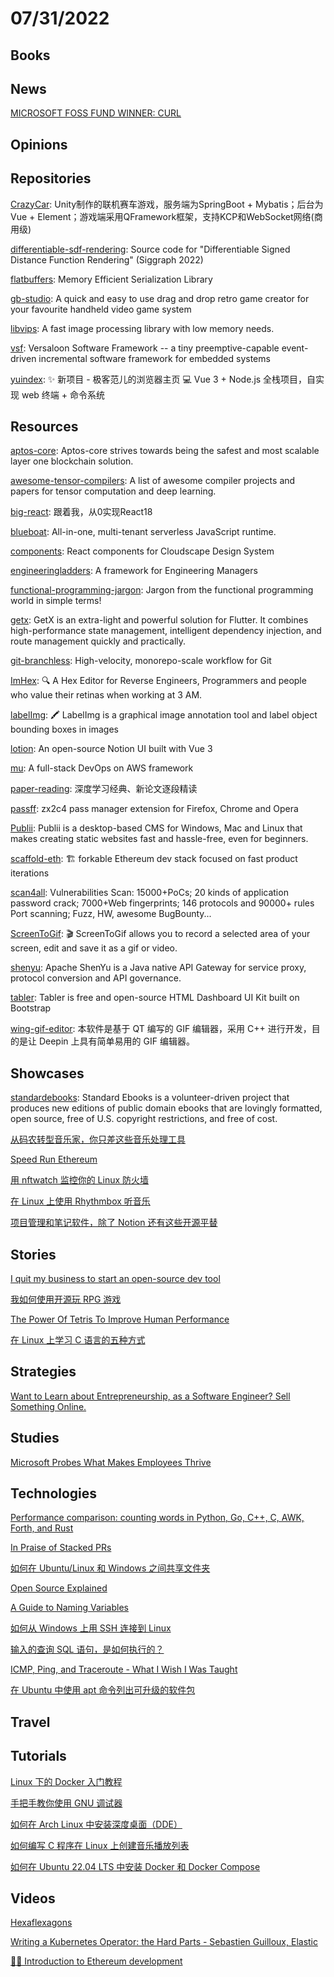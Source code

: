 # 07/31/2022

## Books

## News
[MICROSOFT FOSS FUND WINNER: CURL](https://daniel.haxx.se/blog/2022/07/22/microsoft-foss-fund-winner-curl/)

## Opinions

## Repositories
[CrazyCar](https://github.com/TastSong/CrazyCar): Unity制作的联机赛车游戏，服务端为SpringBoot + Mybatis；后台为Vue + Element；游戏端采用QFramework框架，支持KCP和WebSocket网络(商用级)

[differentiable-sdf-rendering](https://github.com/rgl-epfl/differentiable-sdf-rendering): Source code for "Differentiable Signed Distance Function Rendering" (Siggraph 2022)

[flatbuffers](https://github.com/google/flatbuffers): Memory Efficient Serialization Library

[gb-studio](https://github.com/chrismaltby/gb-studio): A quick and easy to use drag and drop retro game creator for your favourite handheld video game system

[libvips](https://github.com/libvips/libvips): A fast image processing library with low memory needs.

[vsf](https://github.com/vsfteam/vsf): Versaloon Software Framework -- a tiny preemptive-capable event-driven incremental software framework for embedded systems

[yuindex](https://github.com/liyupi/yuindex): ✨ 新项目 - 极客范儿的浏览器主页 💻 Vue 3 + Node.js 全栈项目，自实现 web 终端 + 命令系统

## Resources
[aptos-core](https://github.com/aptos-labs/aptos-core): Aptos-core strives towards being the safest and most scalable layer one blockchain solution. 

[awesome-tensor-compilers](https://github.com/merrymercy/awesome-tensor-compilers): A list of awesome compiler projects and papers for tensor computation and deep learning.

[big-react](https://github.com/BetaSu/big-react): 跟着我，从0实现React18

[blueboat](https://github.com/losfair/blueboat): All-in-one, multi-tenant serverless JavaScript runtime.

[components](https://github.com/cloudscape-design/components): React components for Cloudscape Design System

[engineeringladders](https://github.com/jorgef/engineeringladders): A framework for Engineering Managers

[functional-programming-jargon](https://github.com/hemanth/functional-programming-jargon): Jargon from the functional programming world in simple terms!

[getx](https://github.com/jonataslaw/getx): GetX is an extra-light and powerful solution for Flutter. It combines high-performance state management, intelligent dependency injection, and route management quickly and practically.

[git-branchless](https://github.com/arxanas/git-branchless): High-velocity, monorepo-scale workflow for Git

[ImHex](https://github.com/WerWolv/ImHex): 🔍 A Hex Editor for Reverse Engineers, Programmers and people who value their retinas when working at 3 AM.

[labelImg](https://github.com/heartexlabs/labelImg): 🖍️ LabelImg is a graphical image annotation tool and label object bounding boxes in images

[lotion](https://github.com/Dashibase/lotion): An open-source Notion UI built with Vue 3

[mu](https://github.com/stelligent/mu): A full-stack DevOps on AWS framework

[paper-reading](https://github.com/mli/paper-reading): 深度学习经典、新论文逐段精读

[passff](https://github.com/passff/passff): zx2c4 pass manager extension for Firefox, Chrome and Opera

[Publii](https://github.com/GetPublii/Publii): Publii is a desktop-based CMS for Windows, Mac and Linux that makes creating static websites fast and hassle-free, even for beginners.

[scaffold-eth](https://github.com/scaffold-eth/scaffold-eth): 🏗 forkable Ethereum dev stack focused on fast product iterations

[scan4all](https://github.com/hktalent/scan4all): Vulnerabilities Scan: 15000+PoCs; 20 kinds of application password crack; 7000+Web fingerprints; 146 protocols and 90000+ rules Port scanning; Fuzz, HW, awesome BugBounty...

[ScreenToGif](https://github.com/NickeManarin/ScreenToGif): 🎬 ScreenToGif allows you to record a selected area of your screen, edit and save it as a gif or video.

[shenyu](https://github.com/apache/shenyu): Apache ShenYu is a Java native API Gateway for service proxy, protocol conversion and API governance.

[tabler](https://github.com/tabler/tabler): Tabler is free and open-source HTML Dashboard UI Kit built on Bootstrap

[wing-gif-editor](https://gitee.com/wingsummer/wing-gif-editor): 本软件是基于 QT 编写的 GIF 编辑器，采用 C++ 进行开发，目的是让 Deepin 上具有简单易用的 GIF 编辑器。

## Showcases
[standardebooks](https://standardebooks.org/): Standard Ebooks is a volunteer-driven project that produces new editions of public domain ebooks that are lovingly formatted, open source, free of U.S. copyright restrictions, and free of cost.

[从码农转型音乐家，你只差这些音乐处理工具](https://www.oschina.net/project/awesome?columnId=18)

[Speed Run Ethereum](https://speedrunethereum.com/)

[用 nftwatch 监控你的 Linux 防火墙](https://linux.cn/article-14858-1.html)

[在 Linux 上使用 Rhythmbox 听音乐](https://linux.cn/article-14865-1.html)

[项目管理和笔记软件，除了 Notion 还有这些开源平替](https://www.oschina.net/project/awesome?columnId=19)

## Stories
[I quit my business to start an open-source dev tool](https://rogovoy.me/blog/i-quit-my-business-to-start-dev-tool)

[我如何使用开源玩 RPG 游戏](https://linux.cn/article-14859-1.html)

[The Power Of Tetris To Improve Human Performance](https://www.i-programmer.info/news/144-graphics-and-games/15597-the-power-of-tetris-to-improve-human-performance.html)

[在 Linux 上学习 C 语言的五种方式](https://linux.cn/article-14869-1.html)

## Strategies
[Want to Learn about Entrepreneurship, as a Software Engineer? Sell Something Online.](https://blog.pragmaticengineer.com/want-to-start-a-startup-sell-something-online/)

## Studies
[Microsoft Probes What Makes Employees Thrive](https://www.i-programmer.info/news/99-professional/15592-microsoft-probes-what-makes-employees-thrive.html)

## Technologies
[Performance comparison: counting words in Python, Go, C++, C, AWK, Forth, and Rust](https://benhoyt.com/writings/count-words/)

[In Praise of Stacked PRs](https://benjamincongdon.me/blog/2022/07/17/In-Praise-of-Stacked-PRs/)

[如何在 Ubuntu/Linux 和 Windows 之间共享文件夹](https://linux.cn/article-14850-1.html)

[Open Source Explained](https://blog.erlend.sh/open-source-explained)

[A Guide to Naming Variables](https://a-nickels-worth.blogspot.com/2016/04/a-guide-to-naming-variables.html)

[如何从 Windows 上用 SSH 连接到 Linux](https://linux.cn/article-14855-1.html)

[输入的查询 SQL 语句，是如何执行的？](https://my.oschina.net/u/4526289/blog/5549129)

[ICMP, Ping, and Traceroute - What I Wish I Was Taught](https://xkln.net/blog/icmp-ping-and-traceroute--what-i-wish-i-was-taught/)

[在 Ubuntu 中使用 apt 命令列出可升级的软件包](https://linux.cn/article-14861-1.html)

## Travel

## Tutorials
[Linux 下的 Docker 入门教程](https://linux.cn/article-14849-1.html)

[手把手教你使用 GNU 调试器](https://linux.cn/article-14853-1.html)

[如何在 Arch Linux 中安装深度桌面（DDE）](https://linux.cn/article-14867-1.html)

[如何编写 C 程序在 Linux 上创建音乐播放列表](https://linux.cn/article-14868-1.html)

[如何在 Ubuntu 22.04 LTS 中安装 Docker 和 Docker Compose](https://linux.cn/article-14871-1.html)

## Videos
[Hexaflexagons](https://www.youtube.com/watch?v=VIVIegSt81k&list=PLaNzoFtkQ7rbt5ac9qdi76iNKuqZWQkB3)

[Writing a Kubernetes Operator: the Hard Parts - Sebastien Guilloux, Elastic](https://www.youtube.com/watch?v=wMqzAOp15wo)

[👨‍🏫 Introduction to Ethereum development](https://www.youtube.com/watch?v=MlJPjJQZtC8)
